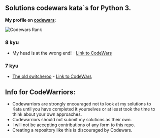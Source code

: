 ## Solutions codewars kata\`s for Python 3.

**My profile on [codewars](https://www.codewars.com/users/NikolayZaytsev)**:

![Codewars Rank](https://www.codewars.com/users/NikolayZaytsev/badges/large)

### 8 kyu
- My head is at the wrong end! - [Link to CodeWars](https://www.codewars.com/kata/56f699cd9400f5b7d8000b55)

### 7 kyu
- [The old switcheroo](test.ru) - [Link to CodeWars](https://www.codewars.com/kata/55d410c492e6ed767000004f)

## Info for CodeWarriors:
- Codewarriors are strongly encouraged not to look at my solutions to Kata until you have completed it yourselves or at least took the time to think about your own approaches.
- Codewarriors should not submit my solutions as their own.
- I will not be accepting contributions of any form to this repo.
- Creating a repository like this is discouraged by Codewars.
